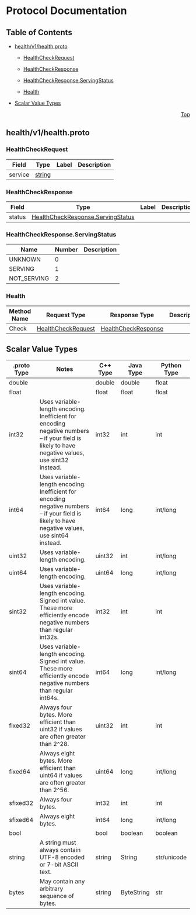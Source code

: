 # Protocol Documentation
<a name="top"></a>

## Table of Contents

- [health/v1/health.proto](#health/v1/health.proto)
    - [HealthCheckRequest](#sagittarius.health.v1.HealthCheckRequest)
    - [HealthCheckResponse](#sagittarius.health.v1.HealthCheckResponse)
  
    - [HealthCheckResponse.ServingStatus](#sagittarius.health.v1.HealthCheckResponse.ServingStatus)
  
  
    - [Health](#sagittarius.health.v1.Health)
  

- [Scalar Value Types](#scalar-value-types)



<a name="health/v1/health.proto"></a>
<p align="right"><a href="#top">Top</a></p>

## health/v1/health.proto



<a name="sagittarius.health.v1.HealthCheckRequest"></a>

### HealthCheckRequest



| Field | Type | Label | Description |
| ----- | ---- | ----- | ----------- |
| service | [string](#string) |  |  |






<a name="sagittarius.health.v1.HealthCheckResponse"></a>

### HealthCheckResponse



| Field | Type | Label | Description |
| ----- | ---- | ----- | ----------- |
| status | [HealthCheckResponse.ServingStatus](#sagittarius.health.v1.HealthCheckResponse.ServingStatus) |  |  |





 


<a name="sagittarius.health.v1.HealthCheckResponse.ServingStatus"></a>

### HealthCheckResponse.ServingStatus


| Name | Number | Description |
| ---- | ------ | ----------- |
| UNKNOWN | 0 |  |
| SERVING | 1 |  |
| NOT_SERVING | 2 |  |


 

 


<a name="sagittarius.health.v1.Health"></a>

### Health


| Method Name | Request Type | Response Type | Description |
| ----------- | ------------ | ------------- | ------------|
| Check | [HealthCheckRequest](#sagittarius.health.v1.HealthCheckRequest) | [HealthCheckResponse](#sagittarius.health.v1.HealthCheckResponse) |  |

 



## Scalar Value Types

| .proto Type | Notes | C++ Type | Java Type | Python Type |
| ----------- | ----- | -------- | --------- | ----------- |
| <a name="double" /> double |  | double | double | float |
| <a name="float" /> float |  | float | float | float |
| <a name="int32" /> int32 | Uses variable-length encoding. Inefficient for encoding negative numbers – if your field is likely to have negative values, use sint32 instead. | int32 | int | int |
| <a name="int64" /> int64 | Uses variable-length encoding. Inefficient for encoding negative numbers – if your field is likely to have negative values, use sint64 instead. | int64 | long | int/long |
| <a name="uint32" /> uint32 | Uses variable-length encoding. | uint32 | int | int/long |
| <a name="uint64" /> uint64 | Uses variable-length encoding. | uint64 | long | int/long |
| <a name="sint32" /> sint32 | Uses variable-length encoding. Signed int value. These more efficiently encode negative numbers than regular int32s. | int32 | int | int |
| <a name="sint64" /> sint64 | Uses variable-length encoding. Signed int value. These more efficiently encode negative numbers than regular int64s. | int64 | long | int/long |
| <a name="fixed32" /> fixed32 | Always four bytes. More efficient than uint32 if values are often greater than 2^28. | uint32 | int | int |
| <a name="fixed64" /> fixed64 | Always eight bytes. More efficient than uint64 if values are often greater than 2^56. | uint64 | long | int/long |
| <a name="sfixed32" /> sfixed32 | Always four bytes. | int32 | int | int |
| <a name="sfixed64" /> sfixed64 | Always eight bytes. | int64 | long | int/long |
| <a name="bool" /> bool |  | bool | boolean | boolean |
| <a name="string" /> string | A string must always contain UTF-8 encoded or 7-bit ASCII text. | string | String | str/unicode |
| <a name="bytes" /> bytes | May contain any arbitrary sequence of bytes. | string | ByteString | str |

